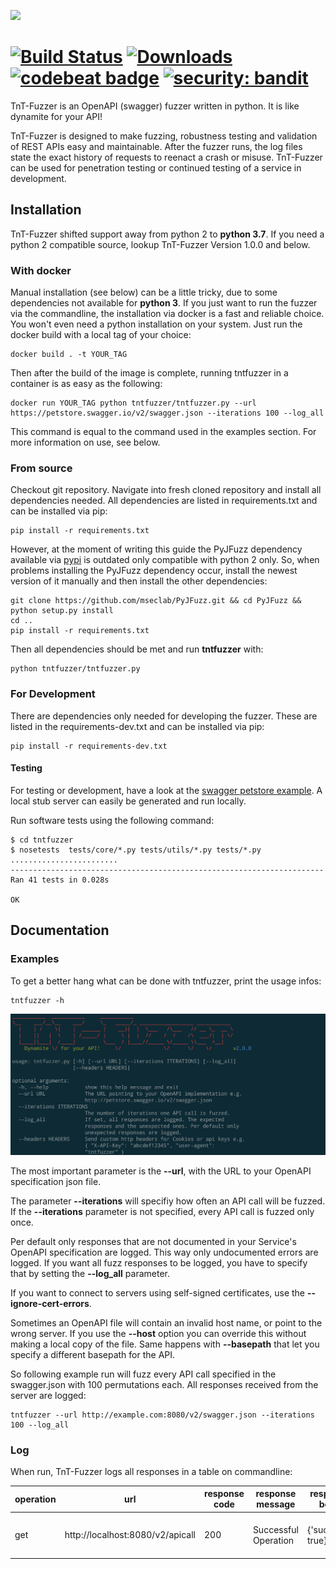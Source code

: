
![](docs/images/logo.jpg)

[![Build Status](https://travis-ci.com/Teebytes/TnT-Fuzzer.svg?branch=master)](https://travis-ci.com/Teebytes/TnT-Fuzzer) [![Downloads](https://pepy.tech/badge/tntfuzzer/month)](https://pepy.tech/project/tntfuzzer) [![codebeat badge](https://codebeat.co/badges/baec008b-eaf2-451f-b2ff-758c0c8551f0)](https://codebeat.co/projects/github-com-teebytes-tnt-fuzzer-master) [![security: bandit](https://img.shields.io/badge/security-bandit-yellow.svg)](https://github.com/PyCQA/bandit)
============
TnT-Fuzzer is an OpenAPI (swagger) fuzzer written in python. It is like dynamite for your API!

TnT-Fuzzer is designed to make fuzzing, robustness testing and validation of REST APIs easy and maintainable. After the fuzzer runs, the log files state the exact history of requests to reenact a crash or misuse. TnT-Fuzzer can be used
for penetration testing or continued testing of a service in development.

## Installation
TnT-Fuzzer shifted support away from python 2 to  **python 3.7**. If you
need a python 2 compatible source, lookup TnT-Fuzzer Version 1.0.0 and below.

### With docker
Manual installation (see below) can be a little tricky, due to some dependencies not available for **python 3**. If you just want to 
run the fuzzer via the commandline, the installation via docker is a fast and reliable choice. You won't even need a python installation on your system. Just run the docker build with a local tag of your choice:

```
docker build . -t YOUR_TAG
```

Then after the build of the image is complete, running tntfuzzer in a container is as easy as the following:

```
docker run YOUR_TAG python tntfuzzer/tntfuzzer.py --url https://petstore.swagger.io/v2/swagger.json --iterations 100 --log_all
```

This command is equal to the command used in the examples section. For more information on use, see below.

### From source
Checkout git repository. Navigate into fresh cloned repository and install
all dependencies needed. All dependencies are listed in requirements.txt
and can be installed via pip:

```
pip install -r requirements.txt
```

However, at the moment of writing this guide the PyJFuzz dependency available
via [pypi](https://pypi.org/) is outdated only compatible with python 2 only. So,
when problems installing the PyJFuzz dependency occur, install the newest version
of it manually and then install the other dependencies:

```
git clone https://github.com/mseclab/PyJFuzz.git && cd PyJFuzz && python setup.py install
cd ..
pip install -r requirements.txt
```

Then all dependencies should be met and run **tntfuzzer** with:

```
python tntfuzzer/tntfuzzer.py
```

### For Development
There are dependencies only needed for developing the fuzzer. These are listed
in the requirements-dev.txt and can be installed via pip:

```
pip install -r requirements-dev.txt
```

#### Testing

For testing or development, have a look at the [swagger petstore example](http://petstore.swagger.io/). A local stub
server can easily be generated and run locally.

Run software tests using the following command:

```
$ cd tntfuzzer
$ nosetests  tests/core/*.py tests/utils/*.py tests/*.py
........................
----------------------------------------------------------------------
Ran 41 tests in 0.028s

OK
```

## Documentation

### Examples

To get a better hang what can be done with tntfuzzer, print the usage infos:

```
tntfuzzer -h
```

![](docs/images/usage.png)

The most important parameter is the **--url**, with the URL to your OpenAPI specification json file.

The parameter **--iterations** will specifiy how often an API call will be fuzzed. If
the **--iterations** parameter is not specified, every API call is fuzzed only once.

Per default only responses that are not documented in your Service's OpenAPI specification are logged. This way only
undocumented errors are logged. If you want all fuzz responses to be logged, you have to specify that by
setting the **--log_all** parameter.

If you want to connect to servers using self-signed certificates, use the **--ignore-cert-errors**.

Sometimes an OpenAPI file will contain an invalid host name, or point to the wrong server. If you use the **--host**
option you can override this without making a local copy of the file. Same happens with **--basepath** that let you
specify a different basepath for the API. 

So following example run will fuzz every API call specified in the swagger.json with 100 permutations each. All
responses received from the server are logged:

```
tntfuzzer --url http://example.com:8080/v2/swagger.json --iterations 100 --log_all
```

### Log

When run, TnT-Fuzzer logs all responses in a table on commandline:

| operation | url | response code | response message | response body | curl command |
|---|---|---|---|---|---|
| get       | http://localhost:8080/v2/apicall | 200 | Successful Operation | {'success': true} | ```curl -XGET -H "Content-type: application/json" -d '{'foo': bar}' 'http://localhost:8080/v2/apicall'``` |

